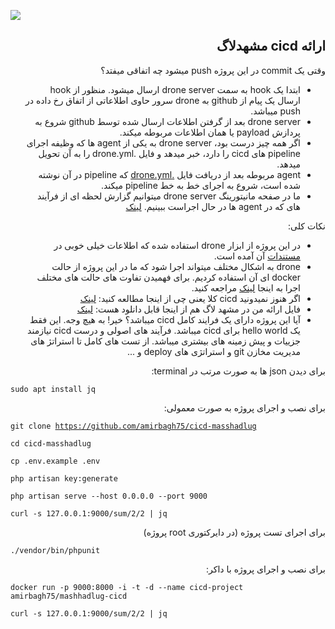 <a href="https://drone.sys-admin.ir/amirbagh75/cicd-masshadlug"><img src="https://drone.sys-admin.ir/api/badges/amirbagh75/cicd-masshadlug/status.svg" /></a>

<div dir='auto'>
<h2> ارائه cicd مشهدلاگ </h1>
</div>

<div dir='auto'>

وقتی یک commit در این پروژه push میشود چه اتفاقی میفتد؟

- ابتدا یک hook به سمت drone server ارسال میشود. منظور از hook ارسال یک پیام از  github به drone سرور حاوی اطلاعاتی از اتفاق رخ داده در push میباشد.
- drone server بعد از گرفتن اطلاعات ارسال شده توسط github شروع به پردازش payload یا همان اطلاعات مربوطه میکند.
- اگر همه چیز درست بود،‌ drone server به یکی از agent ها که وظیفه اجرای pipeline های cicd را دارد، خبر میدهد و فایل .drone.yml را به آن تحویل میدهد.
- agent مربوطه بعد از دریافت فایل [ .drone.yml](https://github.com/amirbagh75/cicd-masshadlug/blob/master/.drone.yml) که pipeline در آن نوشته شده است، شروع به اجرای خط به خط pipeline میکند.
- ما در صفحه مانیتورینگ drone server میتوانیم گزارش لحظه ای از فرآیند های که در agent ها در حال اجراست ببینیم. [لینک](https://drone.sys-admin.ir/amirbagh75/cicd-masshadlug
)

نکات کلی:
- در این پروژه از ابزار drone استفاده شده که اطلاعات خیلی خوبی در [مستندات](https://docs.drone.io) آن آمده است.
- drone به اشکال مختلف میتواند اجرا شود که ما در این پروژه از حالت docker ای آن استفاده کردیم. برای فهمیدن تفاوت های حالت های مختلف اجرا به اینجا [لینک](https://docs.drone.io/configure/pipeline/overview) مراجعه کنید.
- اگر هنوز نمیدونید cicd  کلا یعنی چی از اینجا مطالعه کنید: [لینک](https://dzone.com/articles/learn-how-to-setup-a-cicd-pipeline-from-scratch)
- فایل ارائه من در مشهد لاگ هم از اینجا قابل دانلود هست: [لینک](https://github.com/amirbagh75/cicd-masshadlug/blob/master/mashhadlug-cicd.pdf)
- آيا این پروژه دارای یک فرایند کامل cicd میباشد؟ خیر! به هیچ وجه. این فقط یک hello world برای cicd میباشد. فرآیند های اصولی و درست cicd نیازمند جزییات و پیش زمینه های بیشتری میباشد. از تست های کامل تا استراتژ های مدیریت مخازن git و استراتژی های deploy و ...

برای دیدن json ها به صورت مرتب در terminal:

<div dir='ltr'>

<code>sudo apt install jq</code>

</div>

برای نصب و اجرای پروژه به صورت معمولی:
<div dir='ltr'>

<code>git clone https://github.com/amirbagh75/cicd-masshadlug</code>

<code>cd cicd-masshadlug</code>

<code>cp .env.example .env</code>

<code>php artisan key:generate</code>

<code>php artisan serve --host 0.0.0.0 --port 9000</code>

<code>curl -s 127.0.0.1:9000/sum/2/2 | jq</code>

</div>

برای اجرای تست پروژه (در دایرکتوری root پروژه)
<div dir='ltr'>

<code>./vendor/bin/phpunit</code>

</div>

برای نصب و اجرای پروژه با داکر:
<div dir='ltr'>

<code>docker run -p 9000:8000 -i -t -d --name cicd-project amirbagh75/mashhadlug-cicd</code>

<code>curl -s 127.0.0.1:9000/sum/2/2 | jq</code>

</div>

</div>
